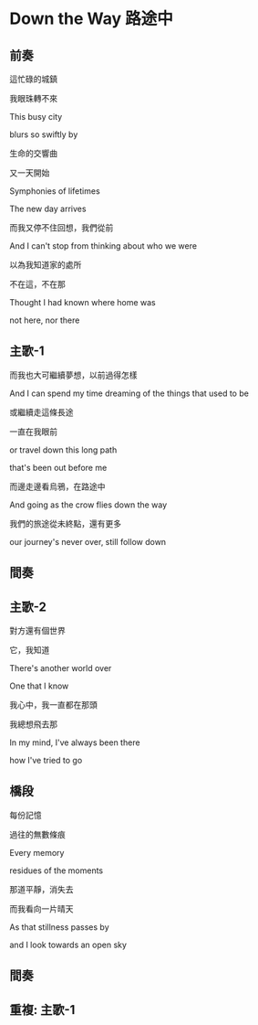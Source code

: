# Down the Way 路途中

## 前奏

這忙碌的城鎮

我眼珠轉不來

This busy city

blurs so swiftly by



生命的交響曲

又一天開始

Symphonies of lifetimes

The new day arrives



而我又停不住回想，我們從前

And I can't stop from thinking about who we were



以為我知道家的處所

不在這，不在那

Thought I had known where home was

not here, nor there

## 主歌-1

而我也大可繼續夢想，以前過得怎樣

And I can spend my time dreaming of the things that used to be



或繼續走這條長途

一直在我眼前

or travel down this long path

that's been out before me



而邊走邊看烏鴉，在路途中

And going as the crow flies down the way



我們的旅途從未終點，還有更多

our journey's never over, still follow down

## 間奏

## 主歌-2

對方還有個世界

它，我知道

There's another world over

One that I know



我心中，我一直都在那頭

我總想飛去那

In my mind, I've always been there

how I've tried to go

## 橋段

每份記憶

過往的無數條痕

Every memory

residues of the moments



那道平靜，消失去

而我看向一片晴天

As that stillness passes by

and I look towards an open sky

## 間奏

## 重複: 主歌-1
